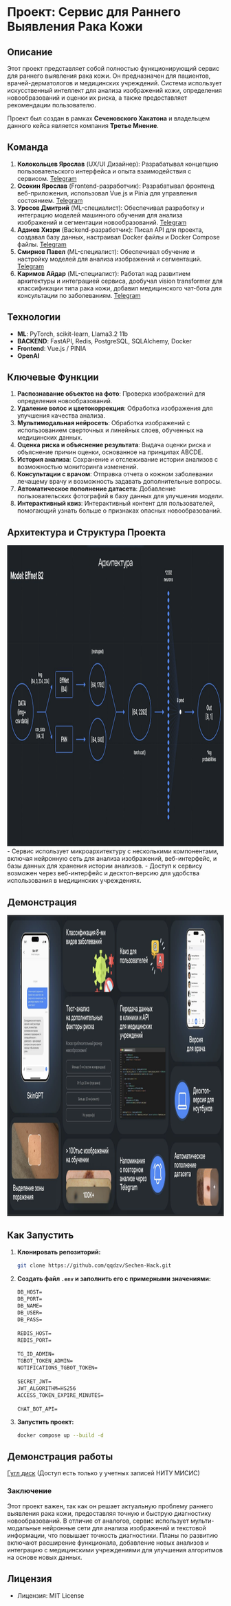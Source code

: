 
# **Проект: Сервис для Раннего Выявления Рака Кожи**

## **Описание**
Этот проект представляет собой полностью функционирующий сервис для раннего выявления рака кожи. Он предназначен для пациентов, врачей-дерматологов и медицинских учреждений. Система использует искусственный интеллект для анализа изображений кожи, определения новообразований и оценки их риска, а также предоставляет рекомендации пользователю.

Проект был создан в рамках **Сеченовского Хакатона** и владельцем данного кейса является компания **Третье Мнение**.

## **Команда**
1. **Колокольцев Ярослав** (UX/UI Дизайнер): Разрабатывал концепцию пользовательского интерфейса и опыта взаимодействия с сервисом. [Telegram](https://t.me/whatthebooff)
2. **Осокин Ярослав** (Frontend-разработчик): Разрабатывал фронтенд веб-приложения, использовал Vue.js и Pinia для управления состоянием. [Telegram](https://t.me/osyarik)
3. **Уросов Дмитрий** (ML-специалист): Обеспечивал разработку и интеграцию моделей машинного обучения для анализа изображений и сегментации новообразований. [Telegram](https://t.me/dmmmit)
4. **Адзиев Хизри** (Backend-разработчик): Писал API для проекта, создавал базу данных, настраивал Docker файлы и Docker Compose файлы. [Telegram](https://t.me/zhinkinzver)
5. **Смирнов Павел** (ML-специалист): Обеспечивал обучение и настройку моделей для анализа изображений и сегментаций. [Telegram](https://t.me/pa8lusha) 
6. **Каримов Айдар** (ML-специалист): Работал над развитием архитектуры и интеграцией сервиса, дообучал vision transformer для классификации типа рака кожи, добавил медицинского чат-бота для консультации по заболеваниям. [Telegram](https://t.me/aidarkarimovvw)

## **Технологии**
- **ML**: PyTorch, scikit-learn, Llama3.2 11b
- **BACKEND**: FastAPI, Redis, PostgreSQL, SQLAlchemy, Docker
- **Frontend**: Vue.js / PINIA
- **OpenAI**

## **Ключевые Функции**
1. **Распознавание объектов на фото**: Проверка изображений для определения новообразований.
2. **Удаление волос и цветокоррекция**: Обработка изображения для улучшения качества анализа.
3. **Мультимодальная нейросеть**: Обработка изображений с использованием сверточных и линейных слоев, обученных на медицинских данных.
4. **Оценка риска и объяснение результата**: Выдача оценки риска и объяснение причин оценки, основанное на принципах ABCDE.
5. **История анализа**: Сохранение и отслеживание истории анализов с возможностью мониторинга изменений.
6. **Консультации с врачом**: Отправка отчета о кожном заболевании лечащему врачу и возможность задавать дополнительные вопросы.
7. **Автоматическое пополнение датасета**: Добавление пользовательских фотографий в базу данных для улучшения модели.
8. **Интерактивный квиз**: Интерактивный контент для пользователей, помогающий узнать больше о признаках опасных новообразований.

## **Архитектура и Структура Проекта**
<img src="images/image4.png" alt="Архитектура" width="1000" height="700">
- Сервис использует микроархитектуру с несколькими компонентами, включая нейронную сеть для анализа изображений, веб-интерфейс, и базы данных для хранения истории анализов.
- Доступ к сервису возможен через веб-интерфейс и десктоп-версию для удобства использования в медицинских учреждениях.

## **Демонстрация**
<img src="images/image3.png" alt="Презентация" width="1000" height="700">

## **Как Запустить**

1. **Клонировать репозиторий:**
   ```bash
   git clone https://github.com/qqdzv/Sechen-Hack.git
   ```

2. **Создать файл `.env` и заполнить его с примерными значениями:**
   ```plaintext
   DB_HOST=
   DB_PORT=
   DB_NAME=
   DB_USER=
   DB_PASS=

   REDIS_HOST=
   REDIS_PORT=

   TG_ID_ADMIN=
   TGBOT_TOKEN_ADMIN=
   NOTIFICATIONS_TGBOT_TOKEN=

   SECRET_JWT=
   JWT_ALGORITHM=HS256
   ACCESS_TOKEN_EXPIRE_MINUTES=

   CHAT_BOT_API=
   ```

3. **Запустить проект:**
   ```bash
   docker compose up --build -d
   ```
## **Демонстрация работы**
   [Гугл диск](https://drive.google.com/file/d/13BOtTEDqvKlqxQ2qkyg5bJxjdEVAX_7y/view?usp=drive_link) (Доступ есть только у учетных записей НИТУ МИСИС)

### **Заключение**

Этот проект важен, так как он решает актуальную проблему раннего выявления рака кожи, предоставляя точную и быструю диагностику новообразований. В отличие от аналогов, сервис использует мульти-модальные нейронные сети для анализа изображений и текстовой информации, что повышает точность диагностики. Планы по развитию включают расширение функционала, добавление новых анализов и интеграцию с медицинскими учреждениями для улучшения алгоритмов на основе новых данных.

## **Лицензия**
- Лицензия: MIT License



